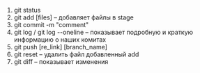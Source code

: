 1. git status
2. git add [files] – добавляет файлы в stage
3. git commit -m "comment"
4. git log / git log --oneline – показывает подробную и краткую информацию о наших комитах
5. git push [re_link] [branch_name]
6. git reset – удалить файл добавленный add
7. git diff – показывает изменения
